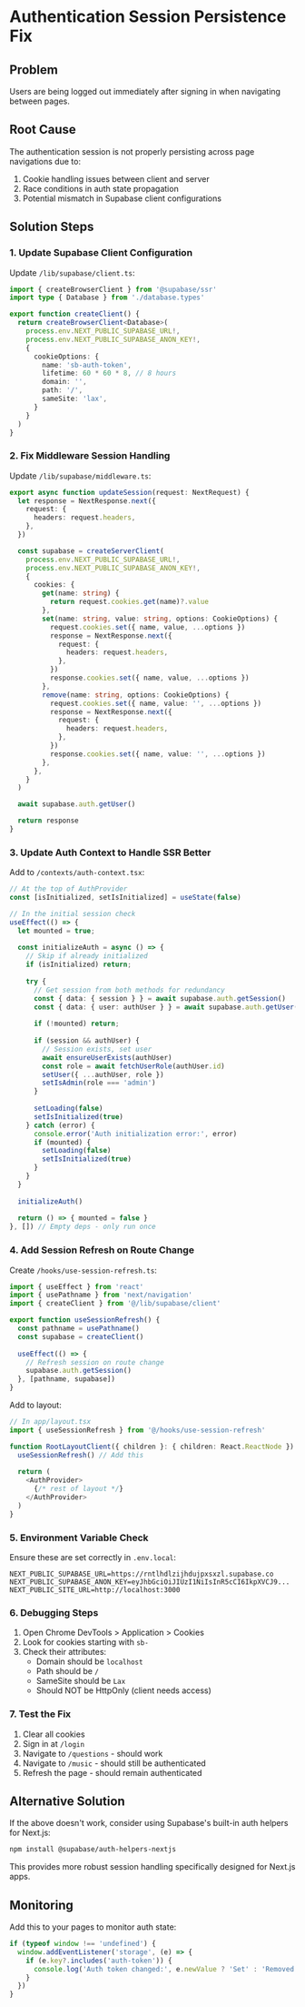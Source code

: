 # Authentication Session Persistence Fix

## Problem
Users are being logged out immediately after signing in when navigating between pages.

## Root Cause
The authentication session is not properly persisting across page navigations due to:
1. Cookie handling issues between client and server
2. Race conditions in auth state propagation
3. Potential mismatch in Supabase client configurations

## Solution Steps

### 1. Update Supabase Client Configuration

Update `/lib/supabase/client.ts`:
```typescript
import { createBrowserClient } from '@supabase/ssr'
import type { Database } from './database.types'

export function createClient() {
  return createBrowserClient<Database>(
    process.env.NEXT_PUBLIC_SUPABASE_URL!,
    process.env.NEXT_PUBLIC_SUPABASE_ANON_KEY!,
    {
      cookieOptions: {
        name: 'sb-auth-token',
        lifetime: 60 * 60 * 8, // 8 hours
        domain: '',
        path: '/',
        sameSite: 'lax',
      }
    }
  )
}
```

### 2. Fix Middleware Session Handling

Update `/lib/supabase/middleware.ts`:
```typescript
export async function updateSession(request: NextRequest) {
  let response = NextResponse.next({
    request: {
      headers: request.headers,
    },
  })

  const supabase = createServerClient(
    process.env.NEXT_PUBLIC_SUPABASE_URL!,
    process.env.NEXT_PUBLIC_SUPABASE_ANON_KEY!,
    {
      cookies: {
        get(name: string) {
          return request.cookies.get(name)?.value
        },
        set(name: string, value: string, options: CookieOptions) {
          request.cookies.set({ name, value, ...options })
          response = NextResponse.next({
            request: {
              headers: request.headers,
            },
          })
          response.cookies.set({ name, value, ...options })
        },
        remove(name: string, options: CookieOptions) {
          request.cookies.set({ name, value: '', ...options })
          response = NextResponse.next({
            request: {
              headers: request.headers,
            },
          })
          response.cookies.set({ name, value: '', ...options })
        },
      },
    }
  )

  await supabase.auth.getUser()

  return response
}
```

### 3. Update Auth Context to Handle SSR Better

Add to `/contexts/auth-context.tsx`:
```typescript
// At the top of AuthProvider
const [isInitialized, setIsInitialized] = useState(false)

// In the initial session check
useEffect(() => {
  let mounted = true;
  
  const initializeAuth = async () => {
    // Skip if already initialized
    if (isInitialized) return;
    
    try {
      // Get session from both methods for redundancy
      const { data: { session } } = await supabase.auth.getSession()
      const { data: { user: authUser } } = await supabase.auth.getUser()
      
      if (!mounted) return;
      
      if (session && authUser) {
        // Session exists, set user
        await ensureUserExists(authUser)
        const role = await fetchUserRole(authUser.id)
        setUser({ ...authUser, role })
        setIsAdmin(role === 'admin')
      }
      
      setLoading(false)
      setIsInitialized(true)
    } catch (error) {
      console.error('Auth initialization error:', error)
      if (mounted) {
        setLoading(false)
        setIsInitialized(true)
      }
    }
  }
  
  initializeAuth()
  
  return () => { mounted = false }
}, []) // Empty deps - only run once
```

### 4. Add Session Refresh on Route Change

Create `/hooks/use-session-refresh.ts`:
```typescript
import { useEffect } from 'react'
import { usePathname } from 'next/navigation'
import { createClient } from '@/lib/supabase/client'

export function useSessionRefresh() {
  const pathname = usePathname()
  const supabase = createClient()
  
  useEffect(() => {
    // Refresh session on route change
    supabase.auth.getSession()
  }, [pathname, supabase])
}
```

Add to layout:
```typescript
// In app/layout.tsx
import { useSessionRefresh } from '@/hooks/use-session-refresh'

function RootLayoutClient({ children }: { children: React.ReactNode }) {
  useSessionRefresh() // Add this
  
  return (
    <AuthProvider>
      {/* rest of layout */}
    </AuthProvider>
  )
}
```

### 5. Environment Variable Check

Ensure these are set correctly in `.env.local`:
```
NEXT_PUBLIC_SUPABASE_URL=https://rntlhdlzijhdujpxsxzl.supabase.co
NEXT_PUBLIC_SUPABASE_ANON_KEY=eyJhbGciOiJIUzI1NiIsInR5cCI6IkpXVCJ9...
NEXT_PUBLIC_SITE_URL=http://localhost:3000
```

### 6. Debugging Steps

1. Open Chrome DevTools > Application > Cookies
2. Look for cookies starting with `sb-`
3. Check their attributes:
   - Domain should be `localhost`
   - Path should be `/`
   - SameSite should be `Lax`
   - Should NOT be HttpOnly (client needs access)

### 7. Test the Fix

1. Clear all cookies
2. Sign in at `/login`
3. Navigate to `/questions` - should work
4. Navigate to `/music` - should still be authenticated
5. Refresh the page - should remain authenticated

## Alternative Solution

If the above doesn't work, consider using Supabase's built-in auth helpers for Next.js:

```bash
npm install @supabase/auth-helpers-nextjs
```

This provides more robust session handling specifically designed for Next.js apps.

## Monitoring

Add this to your pages to monitor auth state:
```typescript
if (typeof window !== 'undefined') {
  window.addEventListener('storage', (e) => {
    if (e.key?.includes('auth-token')) {
      console.log('Auth token changed:', e.newValue ? 'Set' : 'Removed')
    }
  })
}
```